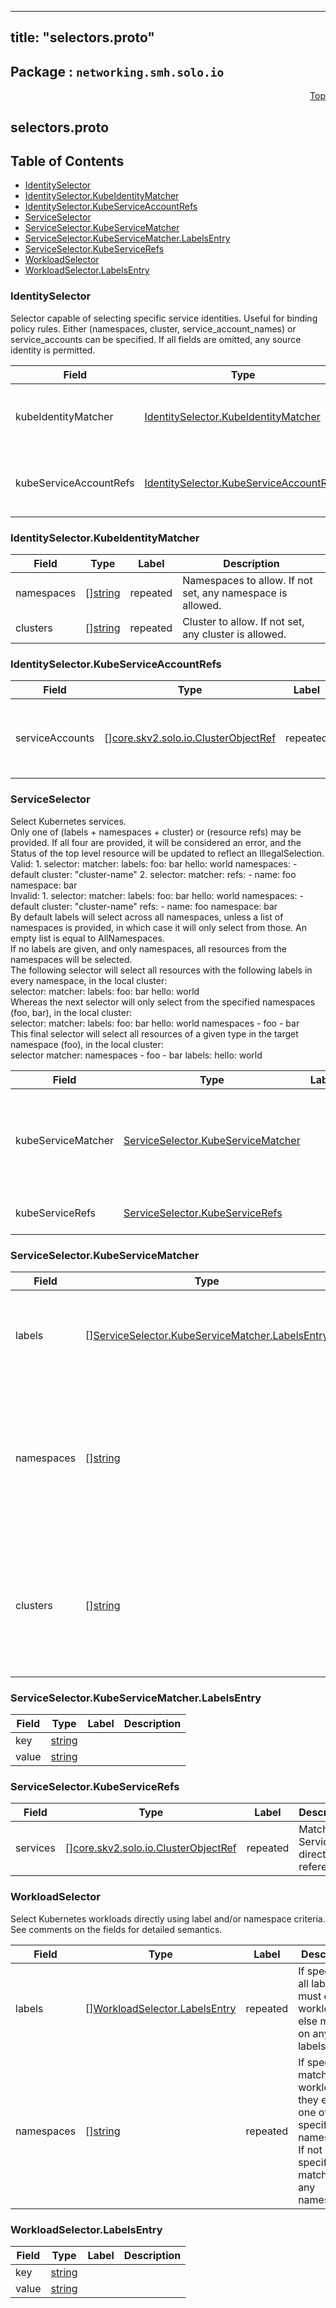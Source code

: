 
---
title: "selectors.proto"
---

## Package : `networking.smh.solo.io`



<a name="top"></a>

<a name="API Reference for selectors.proto"></a>
<p align="right"><a href="#top">Top</a></p>

## selectors.proto


## Table of Contents
  - [IdentitySelector](#networking.smh.solo.io.IdentitySelector)
  - [IdentitySelector.KubeIdentityMatcher](#networking.smh.solo.io.IdentitySelector.KubeIdentityMatcher)
  - [IdentitySelector.KubeServiceAccountRefs](#networking.smh.solo.io.IdentitySelector.KubeServiceAccountRefs)
  - [ServiceSelector](#networking.smh.solo.io.ServiceSelector)
  - [ServiceSelector.KubeServiceMatcher](#networking.smh.solo.io.ServiceSelector.KubeServiceMatcher)
  - [ServiceSelector.KubeServiceMatcher.LabelsEntry](#networking.smh.solo.io.ServiceSelector.KubeServiceMatcher.LabelsEntry)
  - [ServiceSelector.KubeServiceRefs](#networking.smh.solo.io.ServiceSelector.KubeServiceRefs)
  - [WorkloadSelector](#networking.smh.solo.io.WorkloadSelector)
  - [WorkloadSelector.LabelsEntry](#networking.smh.solo.io.WorkloadSelector.LabelsEntry)







<a name="networking.smh.solo.io.IdentitySelector"></a>

### IdentitySelector
Selector capable of selecting specific service identities. Useful for binding policy rules. Either (namespaces, cluster, service_account_names) or service_accounts can be specified. If all fields are omitted, any source identity is permitted.


| Field | Type | Label | Description |
| ----- | ---- | ----- | ----------- |
| kubeIdentityMatcher | [IdentitySelector.KubeIdentityMatcher](#networking.smh.solo.io.IdentitySelector.KubeIdentityMatcher) |  | A KubeIdentityMatcher matches request identities based on the k8s namespace and cluster. |
| kubeServiceAccountRefs | [IdentitySelector.KubeServiceAccountRefs](#networking.smh.solo.io.IdentitySelector.KubeServiceAccountRefs) |  | KubeServiceAccountRefs matches request identities based on the k8s service account of request. |






<a name="networking.smh.solo.io.IdentitySelector.KubeIdentityMatcher"></a>

### IdentitySelector.KubeIdentityMatcher



| Field | Type | Label | Description |
| ----- | ---- | ----- | ----------- |
| namespaces | [][string](#string) | repeated | Namespaces to allow. If not set, any namespace is allowed. |
| clusters | [][string](#string) | repeated | Cluster to allow. If not set, any cluster is allowed. |






<a name="networking.smh.solo.io.IdentitySelector.KubeServiceAccountRefs"></a>

### IdentitySelector.KubeServiceAccountRefs



| Field | Type | Label | Description |
| ----- | ---- | ----- | ----------- |
| serviceAccounts | [][core.skv2.solo.io.ClusterObjectRef](#core.skv2.solo.io.ClusterObjectRef) | repeated | List of ServiceAccounts to allow. If not set, any ServiceAccount is allowed. |






<a name="networking.smh.solo.io.ServiceSelector"></a>

### ServiceSelector
Select Kubernetes services.<br>Only one of (labels + namespaces + cluster) or (resource refs) may be provided. If all four are provided, it will be considered an error, and the Status of the top level resource will be updated to reflect an IllegalSelection.<br>Valid: 1. selector: matcher: labels: foo: bar hello: world namespaces: - default cluster: "cluster-name" 2. selector: matcher: refs: - name: foo namespace: bar<br>Invalid: 1. selector: matcher: labels: foo: bar hello: world namespaces: - default cluster: "cluster-name" refs: - name: foo namespace: bar<br>By default labels will select across all namespaces, unless a list of namespaces is provided, in which case it will only select from those. An empty list is equal to AllNamespaces.<br>If no labels are given, and only namespaces, all resources from the namespaces will be selected.<br>The following selector will select all resources with the following labels in every namespace, in the local cluster:<br>selector: matcher: labels: foo: bar hello: world<br>Whereas the next selector will only select from the specified namespaces (foo, bar), in the local cluster:<br>selector: matcher: labels: foo: bar hello: world namespaces - foo - bar<br>This final selector will select all resources of a given type in the target namespace (foo), in the local cluster:<br>selector matcher: namespaces - foo - bar labels: hello: world


| Field | Type | Label | Description |
| ----- | ---- | ----- | ----------- |
| kubeServiceMatcher | [ServiceSelector.KubeServiceMatcher](#networking.smh.solo.io.ServiceSelector.KubeServiceMatcher) |  | A KubeServiceMatcher matches kubernetes services by the namespaces and clusters they belong to, as well as the provided labels. |
| kubeServiceRefs | [ServiceSelector.KubeServiceRefs](#networking.smh.solo.io.ServiceSelector.KubeServiceRefs) |  | Match individual k8s Services by direct reference. |






<a name="networking.smh.solo.io.ServiceSelector.KubeServiceMatcher"></a>

### ServiceSelector.KubeServiceMatcher



| Field | Type | Label | Description |
| ----- | ---- | ----- | ----------- |
| labels | [][ServiceSelector.KubeServiceMatcher.LabelsEntry](#networking.smh.solo.io.ServiceSelector.KubeServiceMatcher.LabelsEntry) | repeated | If specified, all labels must exist on k8s Service, else match on any labels. |
| namespaces | [][string](#string) | repeated | If specified, match k8s Services if they exist in one of the specified namespaces. If not specified, match on any namespace. |
| clusters | [][string](#string) | repeated | If specified, match k8s Services if they exist in one of the specified clusters. If not specified, match on any cluster. |






<a name="networking.smh.solo.io.ServiceSelector.KubeServiceMatcher.LabelsEntry"></a>

### ServiceSelector.KubeServiceMatcher.LabelsEntry



| Field | Type | Label | Description |
| ----- | ---- | ----- | ----------- |
| key | [string](#string) |  |  |
| value | [string](#string) |  |  |






<a name="networking.smh.solo.io.ServiceSelector.KubeServiceRefs"></a>

### ServiceSelector.KubeServiceRefs



| Field | Type | Label | Description |
| ----- | ---- | ----- | ----------- |
| services | [][core.skv2.solo.io.ClusterObjectRef](#core.skv2.solo.io.ClusterObjectRef) | repeated | Match k8s Services by direct reference. |






<a name="networking.smh.solo.io.WorkloadSelector"></a>

### WorkloadSelector
Select Kubernetes workloads directly using label and/or namespace criteria. See comments on the fields for detailed semantics.


| Field | Type | Label | Description |
| ----- | ---- | ----- | ----------- |
| labels | [][WorkloadSelector.LabelsEntry](#networking.smh.solo.io.WorkloadSelector.LabelsEntry) | repeated | If specified, all labels must exist on workloads, else match on any labels. |
| namespaces | [][string](#string) | repeated | If specified, match workloads if they exist in one of the specified namespaces. If not specified, match on any namespace. |






<a name="networking.smh.solo.io.WorkloadSelector.LabelsEntry"></a>

### WorkloadSelector.LabelsEntry



| Field | Type | Label | Description |
| ----- | ---- | ----- | ----------- |
| key | [string](#string) |  |  |
| value | [string](#string) |  |  |





 <!-- end messages -->

 <!-- end enums -->

 <!-- end HasExtensions -->

 <!-- end services -->

